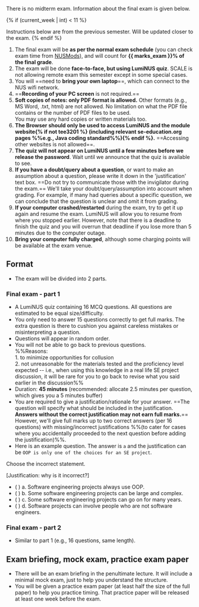 
<p class="lead">There is no midterm exam. Information about the final exam is given below.</p>

{% if (current_week | int) < 11 %}
<box type="important">

Instructions below are from the previous semester. Will be updated closer to the exam.
</box>
{% endif %}


1. The final exam will be **as per the normal exam schedule** (you can check exam time from [NUSMods](https://nusmods.com/modules/)), and will count for **{{ marks_exam }}% of the final grade**.
1. The exam will be done **face-to-face, but using LumiNUS quiz**. SCALE is not allowing remote exam this semester except in some special cases.
1. You will ==need to **bring your own laptop**==, which can connect to the NUS wifi network.
1. ==**Recording of your PC screen** is not required.==
1. **Soft copies of notes: only PDF format is allowed.** Other formats (e.g., MS Word, .txt, html) are not allowed. No limitation on what the PDF file contains or the number of PDF files to be used.<br>
  You may use any hard copies or written materials too.
1. **The Browser should only be used to access LumiNUS and the module website{% if not tee3201 %} (including relevant se-education.org pages %%e.g., Java coding standard%%){% endif %}.** ==Accessing other websites is not allowed==.<br>
1. **The quiz will not appear on LumiNUS until a few minutes before we release the password**. Wait until we announce that the quiz is available to see.
1. **If you have a doubt/query about a question**, or want to make an assumption about a question, please write it down in the 'justification' text box. ==Do not try to communicate those with the invigilator during the exam.== We'll take your doubt/query/assumption into account when grading. For example, if many had queries about a specific question, we can conclude that the question is unclear and omit it from grading.
1. **If your computer crashed/restarted** during the exam, try to get it up again and resume the exam. LumiNUS will allow you to resume from where you stopped earlier. However, note that there is a deadline to finish the quiz and you will overrun that deadline if you lose more than 5 minutes due to the computer outage.
1. **Bring your computer fully charged**, although some charging points will be available at the exam venue.

## Format

* The exam will be divided into 2 parts.

### Final exam - part 1

* A LumiNUS quiz containing 16 MCQ questions. All questions are estimated to be equal size/difficulty.
* You only need to answer 15 questions correctly to get full marks. The extra question is there to cushion you against careless mistakes or misinterpreting a question.
* Questions will appear in random order.
* You will not be able to go back to previous questions.<br>
  %%Reasons:<br>
  1\. to minimize opportunities for collusion<br>
  2\. not unreasonable for the materials tested and the proficiency level expected -- i.e., when using this knowledge in a real life SE project discussion, it will be rare for you to go back to revise what you said earlier in the discussion%%
* Duration: **45 minutes** (recommended: allocate 2.5 minutes per question, which gives you a 5 minutes buffer)
* You are required to give a justification/rationale for your answer. ==The question will specify what should be included in the justification. **Answers without the correct justification may not earn full marks.**== However, we'll give full marks up to two correct answers (per 16 questions) with missing/incorrect justifications %%(to cater for cases where you accidentally proceeded to the next question before adding the justification)%%.
* Here is an example question. The answer is `a` and the justification can be `OOP is only one of the choices for an SE project`.
<div class="indented-level2">

<panel haader="A sample question" expanded >

Choose the incorrect statement.

<span class="text-info">[Justification: why is it incorrect?]</span>
- ( ) a. Software engineering projects always use OOP.
- ( ) b. Some software engineering projects can be large and complex.
- ( ) c. Some software engineering projects can go on for many years.
- ( ) d. Software projects can involve people who are not software engineers.

</panel>
<p/>
</div>


### Final exam - part 2

* Similar to part 1 (e.g., 16 questions, same length).


## Exam briefing, mock exam, practice exam paper

* There will be an exam briefing in the penultimate lecture. It will include a minimal mock exam, just to help you understand the structure.
* You will be given a practice exam paper (at least half the size of the full paper) to help you practice timing. That practice paper will be released at least one week before the exam.
